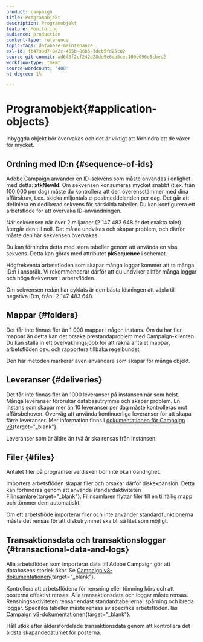 ```yaml
---
product: campaign
title: Programobjekt
description: Programobjekt
feature: Monitoring
audience: production
content-type: reference
topic-tags: database-maintenance
exl-id: fb4798d7-0a2c-455b-86b6-3dcb5fd25c82
source-git-commit: ad6f3f2cf242d28de9e6da5cec100e096c5cbec2
workflow-type: tm+mt
source-wordcount: '480'
ht-degree: 1%

---
```


# Programobjekt{#application-objects}



Inbyggda objekt bör övervakas och det är viktigt att förhindra att de växer för mycket.

## Ordning med ID:n {#sequence-of-ids}

Adobe Campaign använder en ID-sekvens som måste användas i enlighet med detta: **xtkNewId**. Om sekvensen konsumeras mycket snabbt (t.ex. från 100 000 per dag) måste du kontrollera att den överensstämmer med dina affärskrav, t.ex. skicka miljontals e-postmeddelanden per dag. Det går att definiera en dedikerad sekvens för särskilda tabeller. Du kan konfigurera ett arbetsflöde för att övervaka ID-användningen.

När sekvensen når över 2 miljarder (2 147 483 648 är det exakta talet) återgår den till noll. Det måste undvikas och skapar problem, och därför måste den här sekvensen övervakas.

Du kan förhindra detta med stora tabeller genom att använda en viss sekvens. Detta kan göras med attributet **pkSequence** i schemat.

Högfrekventa arbetsflöden som skapar många loggar kommer att ta många ID:n i anspråk. Vi rekommenderar därför att du undviker alltför många loggar och höga frekvenser i arbetsflöden.

Om sekvensen redan har cyklats är den bästa lösningen att växla till negativa ID:n, från -2 147 483 648.

## Mappar {#folders}

Det får inte finnas fler än 1 000 mappar i någon instans. Om du har fler mappar än detta kan det orsaka prestandaproblem med Campaign-klienten. Du kan ställa in ett övervakningsjobb för att räkna antalet mappar, arbetsflöden osv. och rapportera tillbaka regelbundet.

Den här metoden markerar även användare som skapar för många objekt.

## Leveranser {#deliveries}

Det får inte finnas fler än 1000 leveranser på instansen när som helst. Många leveranser förbrukar databasutrymme och skapar problem. En instans som skapar mer än 10 leveranser per dag måste kontrolleras mot affärsbehoven. Överväg att använda kontinuerliga leveranser för att skapa färre leveranser. Mer information finns i [dokumentationen för Campaign v8](https://experienceleague.adobe.com/docs/campaign/automation/workflows/wf-activities/action-activities/continuous-delivery.html?lang=sv-SE){target="_blank"}.

Leveranser som är äldre än två år ska rensas från instansen.

## Filer {#files}

Antalet filer på programserverdisken bör inte öka i oändlighet.

Importera arbetsflöden skapar filer och orsakar därför diskexpansion. Detta kan förhindras genom att använda standardaktiviteten [Filinsamlare](https://experienceleague.adobe.com/docs/campaign/automation/workflows/wf-activities/event-activities/file-collector.html?lang=sv-SE){target="_blank"}. Filinsamlaren flyttar filer till en tillfällig mapp och tömmer dem automatiskt.

Om ett arbetsflöde importerar filer och inte använder standardfunktionerna måste det rensas för att diskutrymmet ska bli så litet som möjligt.

## Transaktionsdata och transaktionsloggar {#transactional-data-and-logs}

Alla arbetsflöden som importerar data till Adobe Campaign gör att databasens storlek ökar. Se [Campaign v8-dokumentationen](https://experienceleague.adobe.com/docs/campaign/automation/workflows/introduction/use-workflow-data.html?lang=sv-SE){target="_blank"}.

Kontrollera att arbetsflödena för rensning eller tömning körs och att posterna effektivt rensas. Alla transaktionsdata och loggar måste rensas. Rensningsaktiviteten rensar endast standardtabellerna: spårning och breda loggar. Specifika tabeller måste rensas av specifika arbetsflöden. läs [Campaign v8-dokumentationen](https://experienceleague.adobe.com/docs/campaign/automation/workflows/monitoring-workflows/monitor-workflow-execution.html?lang=sv-SE){target="_blank"}.

Håll utkik efter åldersfördelade transaktionsdata genom att kontrollera det äldsta skapandedatumet för posterna.
